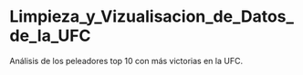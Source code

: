 # Limpieza_y_Vizualisacion_de_Datos_de_la_UFC
Análisis de los peleadores top 10 con más victorias en la UFC.

